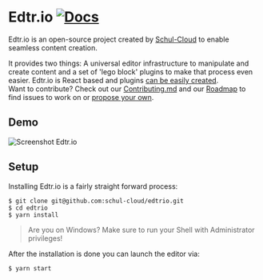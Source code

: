# Edtr.io [![Docs](https://img.shields.io/badge/docs-Gitbook.io-lightgrey.svg)](https://edtrio.gitbook.io/docs)

Edtr.io is an open-source project created by [Schul-Cloud](https://github.com/schul-cloud) to enable seamless content creation.

It provides two things: A universal editor infrastructure to manipulate and create content and a set of 'lego block' plugins to make that process even easier. Edtr.io is React based and plugins [can be easily created](Develop_plugins.md).<br />Want to contribute? Check out our [Contributing.md](https://github.com/schul-cloud/edtrio/blob/master/.github/CONTRIBUTING.md)  and our [Roadmap](https://github.com/schul-cloud/edtrio/projects/1) to find issues to work on or [propose your own](https://github.com/schul-cloud/edtrio/issues).

## Demo
![Screenshot Edtr.io](https://github.com/schul-cloud/edtrio/raw/master/docs/screenshot_editor.png "Edtr.io screenshot")

## Setup
Installing Edtr.io is a fairly straight forward process:

```shell
$ git clone git@github.com:schul-cloud/edtrio.git
$ cd edtrio
$ yarn install
```

> Are you on Windows? Make sure to run your Shell with Administrator privileges!

After the installation is done you can launch the editor via:

```shell
$ yarn start
```
